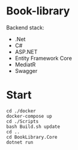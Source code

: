 # Book-library
<div>Backend stack:</div>
<ul>
  <li>.Net</li>
  <li>C#</li>
  <li>ASP.NET</li>
  <li>Entity Framework Core</li>
  <li>MediatR</li>
  <li>Swagger</li>
</ul>


# Start
    cd ./docker
    docker-compose up
    cd ./Scripts
    bash Build.sh update
    cd ..
    cd BookLibrary.Core 
    dotnet run